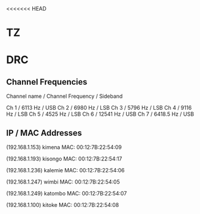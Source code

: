 <<<<<<< HEAD

# TZ

# DRC

## Channel Frequencies

Channel name / Channel Frequency / Sideband

Ch 1 		 / 6113 Hz           / USB
Ch 2		 / 6980 Hz 			 / LSB
Ch 3 		 / 5796 Hz 			 / LSB 
Ch 4 		 / 9116 Hz 			 / LSB 
Ch 5 		 / 4525 Hz 			 / LSB 
Ch 6 		 / 12541 Hz 		 / USB
Ch 7 		 / 6418.5 Hz 		 / USB

## IP / MAC Addresses

(192.168.1.153) kimena MAC: 00:12:7B:22:54:09

(192.168.1.193) kisongo MAC: 00:12:7B:22:54:17

(192.168.1.236) kalemie MAC: 00:12:7B:22:54:06

(192.168.1.247) wimbi MAC: 00:12:7B:22:54:05

(192.168.1.249) katombo MAC: 00:12:7B:22:54:07

(192.168.1.100) kitoke MAC: 00:12:7B:22:54:08
